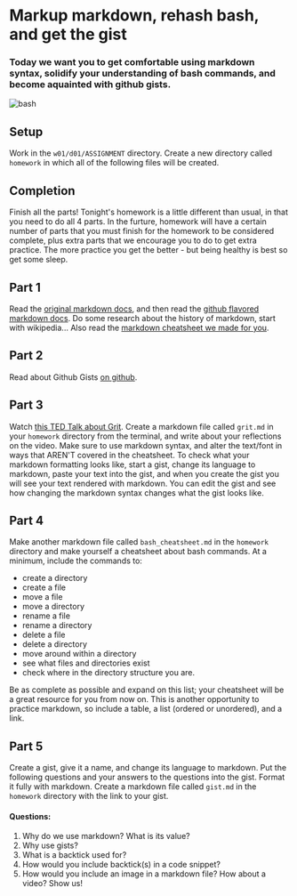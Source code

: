 # Markup markdown, rehash bash, and get the gist

### Today we want you to get comfortable using markdown syntax, solidify your understanding of bash commands, and become aquainted with github gists.
![bash](http://pixabay.com/static/uploads/photo/2013/07/13/13/41/bash-161382_640.png)


## Setup

Work in the `w01/d01/ASSIGNMENT` directory. Create a new directory called `homework` in which all of the following files will be created.

## Completion

Finish all the parts! Tonight's homework is a little different than usual, in that you need to do all 4 parts. In the furture, homework will have a certain number of parts that you must finish for the homework to be considered complete, plus extra parts that we encourage you to do to get extra practice. The more practice you get the better - but being healthy is best so get some sleep.

## Part 1
Read the [original markdown docs](http://daringfireball.net/projects/markdown/syntax), and then read the [github flavored markdown docs](https://help.github.com/articles/github-flavored-markdown/). Do some research about the history of markdown, start with wikipedia... Also read the [markdown cheatsheet we made for you](markdown_cheatsheet.md).

## Part 2
Read about Github Gists [on github](https://help.github.com/articles/about-gists/).

## Part 3
Watch [this TED Talk about Grit](http://www.ted.com/talks/angela_lee_duckworth_the_key_to_success_grit?language=en). Create a markdown file called `grit.md` in your `homework` directory from the terminal, and write about your reflections on the video. Make sure to use markdown syntax, and alter the text/font in ways that AREN'T covered in the cheatsheet. To check what your markdown formatting looks like, start a gist, change its language to markdown, paste your text into the gist, and when you create the gist you will see your text rendered with markdown. You can edit the gist and see how changing the markdown syntax changes what the gist looks like.

## Part 4
Make another markdown file called `bash_cheatsheet.md` in the `homework` directory and make yourself a cheatsheet about bash commands. At a minimum, include the commands to:

  - create a directory
  - create a file
  - move a file
  - move a directory
  - rename a file
  - rename a directory
  - delete a file
  - delete a directory
  - move around within a directory
  - see what files and directories exist
  - check where in the directory structure you are.

Be as complete as possible and expand on this list; your cheatsheet will be a great resource for you from now on. This is another opportunity to practice markdown, so include a table, a list (ordered or unordered), and a link.

## Part 5
Create a gist, give it a name, and change its language to markdown. Put the following questions and your answers to the questions into the gist. Format it fully with markdown. Create a markdown file called `gist.md` in the `homework` directory with the link to your gist.

#### Questions:
  1. Why do we use markdown? What is its value?
  1. Why use gists?
  1. What is a backtick used for?
  1. How would you include backtick(s) in a code snippet?
  1. How would you include an image in a markdown file? How about a video? Show us!

